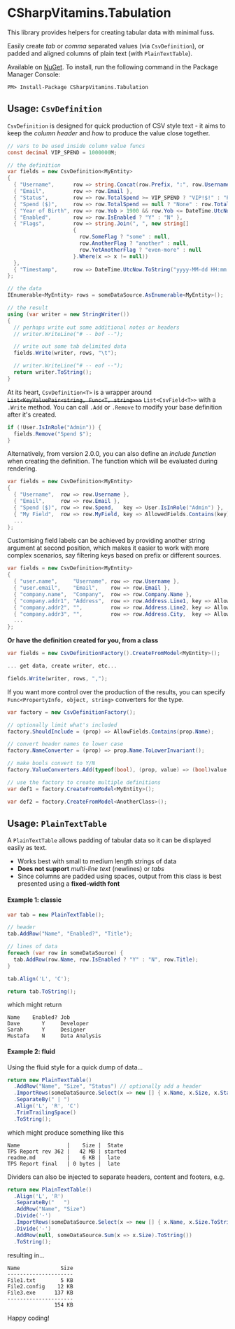 # CSharpVitamins.Tabulation

This library provides helpers for creating tabular data with minimal fuss.

Easily create *tab* or *comma* separated values (via `CsvDefinition`), or padded and aligned columns of plain text (with `PlainTextTable`).

Available on [NuGet](https://www.nuget.org/packages/csharpvitamins.tabulation/). To install, run the following command in the Package Manager Console:

    PM> Install-Package CSharpVitamins.Tabulation



## Usage: `CsvDefinition`

`CsvDefinition` is designed for quick production of CSV style text - it aims to keep the *column header* and *how* to produce the value close together.

```csharp
// vars to be used inside column value funcs
const decimal VIP_SPEND = 1000000M;

// the definition
var fields = new CsvDefinition<MyEntity>
{
  { "Username",      row => string.Concat(row.Prefix, ":", row.Username) },
  { "Email",         row => row.Email },
  { "Status",        row => row.TotalSpend >= VIP_SPEND ? "VIP!$!" : "Pffft..., peon" },
  { "Spend ($)",     row => row.TotalSpend == null ? "None" : row.TotalSpend.ToString("n2") },
  { "Year of Birth", row => row.Yob > 1900 && row.Yob <= DateTime.UtcNow.Year ? row.Yob.Value.ToString() : null },
  { "Enabled",       row => row.IsEnabled ? "Y" : "N" },
  { "Flags",         row => string.Join(", ", new string[]
                     {
                       row.SomeFlag ? "some" : null,
                       row.AnotherFlag ? "another" : null,
                       row.YetAnotherFlag ? "even-more" : null
                     }.Where(x => x != null))
  },
  { "Timestamp",     row => DateTime.UtcNow.ToString("yyyy-MM-dd HH:mm:ss.fff") },
};

// the data
IEnumerable<MyEntity> rows = someDataSource.AsEnumerable<MyEntity>();

// the result
using (var writer = new StringWriter())
{
  // perhaps write out some additional notes or headers
  // writer.WriteLine("# -- bof --");

  // write out some tab delimited data
  fields.Write(writer, rows, "\t");

  // writer.WriteLine("# -- eof --");
  return writer.ToString();
}
```

At its heart, `CsvDefinition<T>` is a wrapper around ~~`List<KeyValuePair<string, Func<T, string>>>`~~ `List<CsvField<T>>` with a `.Write` method. You can call `.Add` or `.Remove` to modify your base definition after it's created.

```csharp
if (!User.IsInRole("Admin")) {
  fields.Remove("Spend $");
}
```

Alternatively, from  version 2.0.0, you can also define an _include function_ when creating the definition. The function which will be evaluated during rendering.

```csharp
var fields = new CsvDefinition<MyEntity>
{
  { "Username",  row => row.Username },
  { "Email",     row => row.Email },
  { "Spend ($)", row => row.Spend,   key => User.IsInRole("Admin") },
  { "My Field",  row => row.MyField, key => AllowedFields.Contains(key) },
  ...
};
```

Customising field labels can be achieved by providing another string argument at second position, which makes it easier to work with more complex scenarios, say filtering keys based on prefix or different sources.

```csharp
var fields = new CsvDefinition<MyEntity>
{
  { "user.name",     "Username", row => row.Username },
  { "user.email",    "Email",    row => row.Email },
  { "company.name",  "Company",  row => row.Company.Name },
  { "company.addr1", "Address",  row => row.Address.Line1, key => AllowedFields.Contains(key) },
  { "company.addr2", "",         row => row.Address.Line2, key => AllowedFields.Contains(key) },
  { "company.addr3", "",         row => row.Address.City,  key => AllowedFields.Contains(key) },
  ...
};
```

**Or have the definition created for you, from a class**

```csharp
var fields = new CsvDefinitionFactory().CreateFromModel<MyEntity>();

... get data, create writer, etc...

fields.Write(writer, rows, ",");
```

If you want more control over the production of the results, you can specify `Func<PropertyInfo, object, string>` converters for the type.

```csharp
var factory = new CsvDefinitionFactory();

// optionally limit what's included
factory.ShouldInclude = (prop) => AllowFields.Contains(prop.Name);

// convert header names to lower case
factory.NameConverter = (prop) => prop.Name.ToLowerInvariant();

// make bools convert to Y/N
factory.ValueConverters.Add(typeof(bool), (prop, value) => (bool)value ? "Y" : "N");

// use the factory to create multiple definitions
var def1 = factory.CreateFromModel<MyEntity>();

var def2 = factory.CreateFromModel<AnotherClass>();
```


## Usage: `PlainTextTable`

A `PlainTextTable` allows padding of tabular data so it can be displayed easily as text.

 * Works best with small to medium length strings of data
 * __Does not support__ *multi-line text* (newlines) or *tabs*
 * Since columns are padded using spaces, output from this class is best presented using a **fixed-width font**


#### Example 1: classic

```csharp
var tab = new PlainTextTable();

// header
tab.AddRow("Name", "Enabled?", "Title");

// lines of data
foreach (var row in someDataSource) {
  tab.AddRow(row.Name, row.IsEnabled ? "Y" : "N", row.Title);
}

tab.Align('L', 'C');

return tab.ToString();
```

which might return

    Name    Enabled? Job
    Dave       Y     Developer
    Sarah      Y     Designer
    Mustafa    N     Data Analysis


#### Example 2: fluid

Using the fluid style for a quick dump of data...

```csharp
return new PlainTextTable()
  .AddRow("Name", "Size", "Status") // optionally add a header
  .ImportRows(someDataSource.Select(x => new [] { x.Name, x.Size, x.Status }))
  .SeparateBy(" | ")
  .Align('L', 'R', 'C')
  .TrimTrailingSpace()
  .ToString();
```

which might produce something like this

    Name               |    Size |  State
    TPS Report rev 362 |   42 MB | started
    readme.md          |    6 KB |  late
    TPS Report final   | 0 bytes |  late


Dividers can also be injected to separate headers, content and footers, e.g.

```csharp
return new PlainTextTable()
  .Align('L', 'R')
  .SeparateBy("   ")
  .AddRow("Name", "Size")
  .Divide('-')
  .ImportRows(someDataSource.Select(x => new [] { x.Name, x.Size.ToString() }))
  .Divide('-')
  .AddRow(null, someDataSource.Sum(x => x.Size).ToString())
  .ToString();
```

resulting in...

    Name             Size
    ---------------------
    File1.txt        5 KB
    File2.config    12 KB
    File3.exe      137 KB
    ---------------------
                   154 KB


Happy coding!
